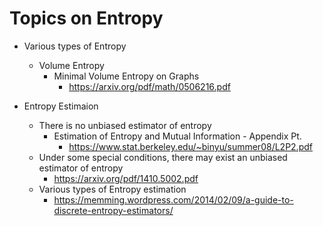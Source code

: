 # Topics on Entropy

* Various types of Entropy
  * Volume Entropy
    * Minimal Volume Entropy on Graphs
      * https://arxiv.org/pdf/math/0506216.pdf

* Entropy Estimaion
  * There is no unbiased estimator of entropy
    * Estimation of Entropy and Mutual Information - Appendix Pt.
      * https://www.stat.berkeley.edu/~binyu/summer08/L2P2.pdf
  * Under some special conditions, there may exist an unbiased estimator of entropy
    * https://arxiv.org/pdf/1410.5002.pdf
  * Various types of Entropy estimation
    * https://memming.wordpress.com/2014/02/09/a-guide-to-discrete-entropy-estimators/
